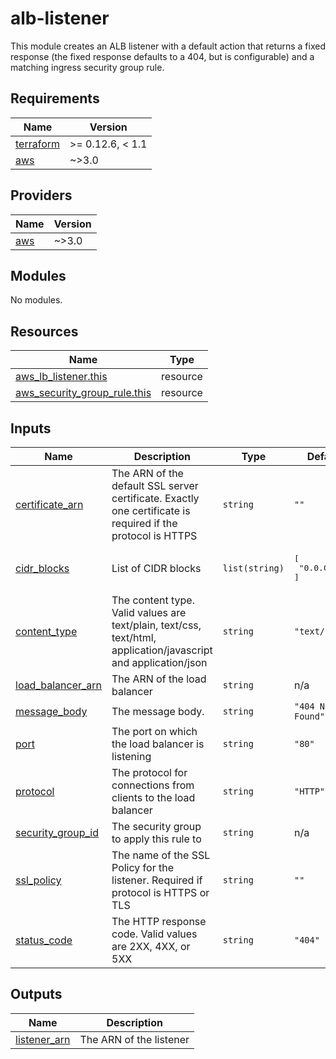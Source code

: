 # alb-listener
This module creates an ALB listener with a default action that returns a fixed response (the fixed response defaults to a 404, but is configurable) and a matching ingress security group rule.

<!-- BEGINNING OF PRE-COMMIT-TERRAFORM DOCS HOOK -->
## Requirements

| Name | Version |
|------|---------|
| <a name="requirement_terraform"></a> [terraform](#requirement\_terraform) | >= 0.12.6, < 1.1 |
| <a name="requirement_aws"></a> [aws](#requirement\_aws) | ~>3.0 |

## Providers

| Name | Version |
|------|---------|
| <a name="provider_aws"></a> [aws](#provider\_aws) | ~>3.0 |

## Modules

No modules.

## Resources

| Name | Type |
|------|------|
| [aws_lb_listener.this](https://registry.terraform.io/providers/hashicorp/aws/latest/docs/resources/lb_listener) | resource |
| [aws_security_group_rule.this](https://registry.terraform.io/providers/hashicorp/aws/latest/docs/resources/security_group_rule) | resource |

## Inputs

| Name | Description | Type | Default | Required |
|------|-------------|------|---------|:--------:|
| <a name="input_certificate_arn"></a> [certificate\_arn](#input\_certificate\_arn) | The ARN of the default SSL server certificate. Exactly one certificate is required if the protocol is HTTPS | `string` | `""` | no |
| <a name="input_cidr_blocks"></a> [cidr\_blocks](#input\_cidr\_blocks) | List of CIDR blocks | `list(string)` | <pre>[<br>  "0.0.0.0/0"<br>]</pre> | no |
| <a name="input_content_type"></a> [content\_type](#input\_content\_type) | The content type. Valid values are text/plain, text/css, text/html, application/javascript and application/json | `string` | `"text/plain"` | no |
| <a name="input_load_balancer_arn"></a> [load\_balancer\_arn](#input\_load\_balancer\_arn) | The ARN of the load balancer | `string` | n/a | yes |
| <a name="input_message_body"></a> [message\_body](#input\_message\_body) | The message body. | `string` | `"404 Not Found"` | no |
| <a name="input_port"></a> [port](#input\_port) | The port on which the load balancer is listening | `string` | `"80"` | no |
| <a name="input_protocol"></a> [protocol](#input\_protocol) | The protocol for connections from clients to the load balancer | `string` | `"HTTP"` | no |
| <a name="input_security_group_id"></a> [security\_group\_id](#input\_security\_group\_id) | The security group to apply this rule to | `string` | n/a | yes |
| <a name="input_ssl_policy"></a> [ssl\_policy](#input\_ssl\_policy) | The name of the SSL Policy for the listener. Required if protocol is HTTPS or TLS | `string` | `""` | no |
| <a name="input_status_code"></a> [status\_code](#input\_status\_code) | The HTTP response code. Valid values are 2XX, 4XX, or 5XX | `string` | `"404"` | no |

## Outputs

| Name | Description |
|------|-------------|
| <a name="output_listener_arn"></a> [listener\_arn](#output\_listener\_arn) | The ARN of the listener |
<!-- END OF PRE-COMMIT-TERRAFORM DOCS HOOK -->
